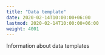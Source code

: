```yaml
---
title: "Data template"
date: 2020-02-14T10:00:00+06:00
lastmod: 2020-02-14T10:00:00+06:00
weight: 4001
---
```


Information about data templates